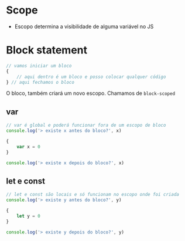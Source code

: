 # Scope

* Escopo determina a visibilidade de alguma variável no JS

# Block statement
```js
// vamos iniciar um bloco
{
    // aqui dentro é um bloco e posso colocar qualquer código
} // aqui fechamos o bloco
```

O bloco, também criará um novo escopo. Chamamos de `block-scoped`

## var
```js
// var é global e poderá funcionar fora de um escopo de bloco
console.log('> existe x antes do bloco?', x)

{
    var x = 0
}

console.log('> existe x depois do bloco?', x)
```

## let e const
```js
// let e const são locais e só funcionam no escopo onde foi criada
console.log('> existe y antes do bloco?', y)

{
    let y = 0
}

console.log('> existe y depois do bloco?', y)
```